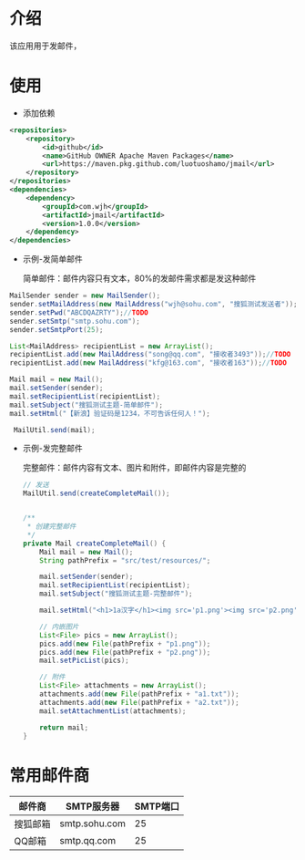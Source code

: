 # 介绍

该应用用于发邮件，

# 使用

* 添加依赖

```xml
<repositories>
    <repository>
        <id>github</id>
        <name>GitHub OWNER Apache Maven Packages</name>
        <url>https://maven.pkg.github.com/luotuoshamo/jmail</url>
    </repository>
</repositories>
<dependencies>
    <dependency>
        <groupId>com.wjh</groupId>
        <artifactId>jmail</artifactId>
        <version>1.0.0</version>
    </dependency>
</dependencies>
```

* 示例-发简单邮件

  简单邮件：邮件内容只有文本，80%的发邮件需求都是发这种邮件

```java
MailSender sender = new MailSender();
sender.setMailAddress(new MailAddress("wjh@sohu.com", "搜狐测试发送者"));//TODO
sender.setPwd("ABCDQAZRTY");//TODO
sender.setSmtp("smtp.sohu.com");
sender.setSmtpPort(25);

List<MailAddress> recipientList = new ArrayList();
recipientList.add(new MailAddress("song@qq.com", "接收者3493"));//TODO
recipientList.add(new MailAddress("kfg@163.com", "接收者163"));//TODO

Mail mail = new Mail();
mail.setSender(sender);
mail.setRecipientList(recipientList);
mail.setSubject("搜狐测试主题-简单邮件");
mail.setHtml("【新浪】验证码是1234，不可告诉任何人！");

 MailUtil.send(mail);
```

* 示例-发完整邮件

  完整邮件：邮件内容有文本、图片和附件，即邮件内容是完整的

  ```java
  // 发送
  MailUtil.send(createCompleteMail());
  
  
  /**
   * 创建完整邮件
   */
  private Mail createCompleteMail() {
      Mail mail = new Mail();
      String pathPrefix = "src/test/resources/";
  
      mail.setSender(sender);
      mail.setRecipientList(recipientList);
      mail.setSubject("搜狐测试主题-完整邮件");
  
      mail.setHtml("<h1>1a汉字</h1><img src='p1.png'><img src='p2.png'>");
  
      // 内嵌图片
      List<File> pics = new ArrayList();
      pics.add(new File(pathPrefix + "p1.png"));
      pics.add(new File(pathPrefix + "p2.png"));
      mail.setPicList(pics);
  
      // 附件
      List<File> attachments = new ArrayList();
      attachments.add(new File(pathPrefix + "a1.txt"));
      attachments.add(new File(pathPrefix + "a2.txt"));
      mail.setAttachmentList(attachments);
  
      return mail;
  }
  
  ```

  

# 常用邮件商

| 邮件商   | SMTP服务器    | SMTP端口 |
| -------- | ------------- | -------- |
| 搜狐邮箱 | smtp.sohu.com | 25       |
| QQ邮箱   | smtp.qq.com   | 25       |



